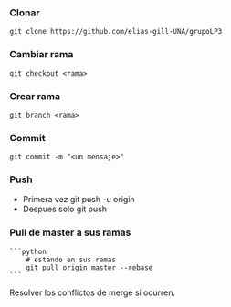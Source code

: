 ### Clonar
    git clone https://github.com/elias-gill-UNA/grupoLP3
    
### Cambiar rama
    git checkout <rama>

### Crear rama 
    git branch <rama>

### Commit
    git commit -m "<un mensaje>"

### Push
* Primera vez
    git push -u origin <rama>
* Despues solo
    git push

### Pull de master a sus ramas
    ```python
        # estando en sus ramas
        git pull origin master --rebase
    ```
 Resolver los conflictos de merge si ocurren.
